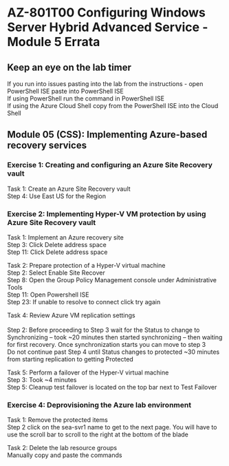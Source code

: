 # AZ-801T00 Configuring Windows Server  Hybrid Advanced Service - Module 5 Errata

## Keep an eye on the lab timer

If you run into issues pasting into the lab from the instructions - open PowerShell ISE paste into PowerShell ISE<br>
If using PowerShell run the command in PowerShell ISE <br>
If using the Azure Cloud Shell copy from the PowerShell ISE into the Cloud Shell <br>

## Module 05 (CSS): Implementing Azure-based recovery services

### Exercise 1: Creating and configuring an Azure Site Recovery vault

Task 1: Create an Azure Site Recovery vault<br>
Step 4: Use East US for the Region<br>

### Exercise 2: Implementing Hyper-V VM protection by using Azure Site Recovery vault

Task 1: Implement an Azure recovery site<br>
Step 3: Click Delete address space<br>
Step 11: Click Delete address space<br>

Task 2: Prepare protection of a Hyper-V virtual machine<br>
Step 2: Select Enable Site Recover<br>
Step 8:  Open the Group Policy Management console under Administrative Tools<br>
Step 11: Open Powershell ISE <br>
Step 23: If unable to resolve to connect click try again<br>

Task 4: Review Azure VM replication settings<br>  
Step 2: Before proceeding to Step 3 wait for the Status to change to Synchronizing – took ~20 minutes then started synchronizing – then waiting for first recovery.  Once synchronization starts you can move to step 3<br>
Do not continue past Step 4 until Status changes to protected ~30 minutes from starting replication to getting Protected<br>

Task 5: Perform a failover of the Hyper-V virtual machine<br>
Step 3: Took ~4 minutes<br>
Step 5: Cleanup test failover is located on the top bar next to Test Failover<br>

### Exercise 4: Deprovisioning the Azure lab environment

Task 1: Remove the protected items<br>
Step 2 click on the sea-svr1 name to get to the next page.  You will have to use the scroll bar to scroll to the right at the bottom of the blade<br>

Task 2: Delete the lab resource groups<br>
Manually copy and paste the commands<br>
 
